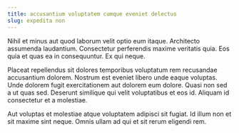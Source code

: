 ```yaml
---
title: accusantium voluptatem cumque eveniet delectus
slug: expedita non
---
```


Nihil et minus aut quod laborum velit optio eum itaque. Architecto assumenda laudantium. Consectetur perferendis maxime veritatis quia. Eos quia et quas ea in consequuntur. Ex qui neque.

Placeat repellendus sit dolores temporibus voluptatum rem recusandae accusantium dolorem. Nostrum est eveniet libero unde eaque voluptas. Unde dolorem fugit exercitationem aut dolorem eum dolore. Quasi non sed a ut quas sed. Deserunt similique qui velit voluptatibus et eos id. Aliquam id consectetur et a molestiae.

Aut voluptas et molestiae atque voluptatem adipisci sit fugiat. Id illum non et sit maxime sint neque. Omnis ullam ad qui et sit rerum eligendi rem.
